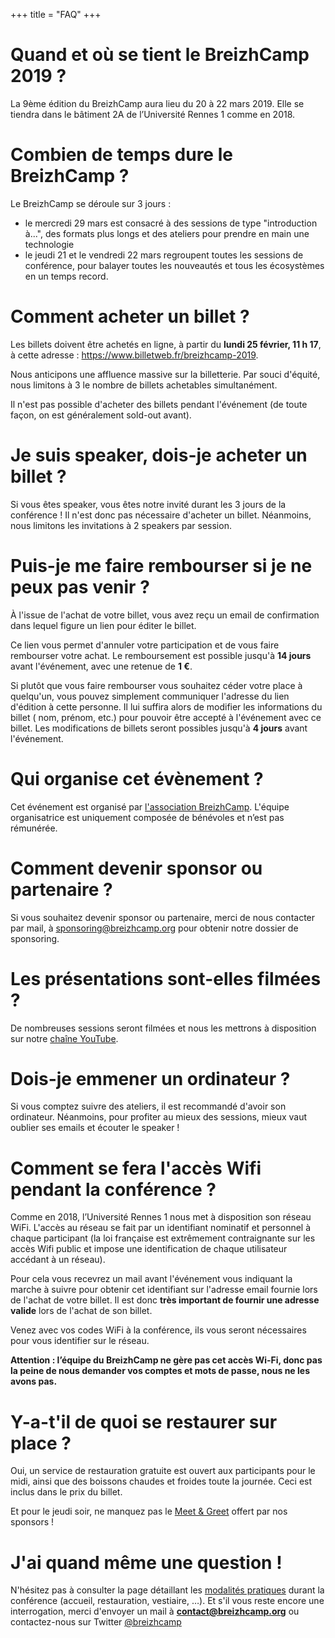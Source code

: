 +++
title = "FAQ"
+++

# Quand et où se tient le BreizhCamp 2019 ?

La 9ème édition du BreizhCamp aura lieu du 20 à 22 mars 2019. Elle se tiendra
dans le bâtiment 2A de l’Université Rennes 1 comme en 2018.

# Combien de temps dure le BreizhCamp ?

Le BreizhCamp se déroule sur 3 jours :

* le mercredi 29 mars est consacré à des sessions de type "introduction à...",
des formats plus longs et des ateliers pour prendre en main une technologie
* le jeudi 21 et le vendredi 22 mars regroupent toutes les sessions de
conférence, pour balayer toutes les nouveautés et tous les écosystèmes en un
temps record.

# Comment acheter un billet ?

Les billets doivent être achetés en ligne, à partir du
**lundi 25 février, 11 h 17**, à cette adresse :
https://www.billetweb.fr/breizhcamp-2019.

Nous anticipons une affluence massive sur la billetterie. Par souci d'équité,
nous limitons à 3 le nombre de billets achetables simultanément.

Il n'est pas possible d'acheter des billets pendant l'événement (de toute façon,
on est généralement sold-out avant).

# Je suis speaker, dois-je acheter un billet ?

Si vous êtes speaker, vous êtes notre invité durant les 3 jours de la
conférence ! Il n'est donc pas nécessaire d'acheter un billet. Néanmoins, nous
limitons les invitations à 2 speakers par session.

#  Puis-je me faire rembourser si je ne peux pas venir ?

À l'issue de l'achat de votre billet, vous avez reçu un email de confirmation
dans lequel figure un lien pour éditer le billet.

Ce lien vous permet d'annuler votre participation et de vous faire rembourser votre achat. Le remboursement est possible jusqu'à **14 jours** avant
l'événement, avec une retenue de **1 €**.

Si plutôt que vous faire rembourser vous souhaitez céder votre place à
quelqu'un, vous pouvez simplement communiquer l'adresse du lien d'édition à
cette personne. Il lui suffira alors de modifier les informations du billet (
nom, prénom, etc.) pour pouvoir être accepté à l'événement avec ce billet.
Les modifications de billets seront possibles jusqu'à **4 jours** avant
l'événement.

# Qui organise cet évènement ?

Cet événement est organisé par [l'association BreizhCamp](/asso). L'équipe
organisatrice est uniquement composée de bénévoles et n’est pas rémunérée.

# Comment devenir sponsor ou partenaire ?

Si vous souhaitez devenir sponsor ou partenaire, merci de nous contacter par
mail, à sponsoring@breizhcamp.org pour obtenir notre dossier de sponsoring.

# Les présentations sont-elles filmées ?

De nombreuses sessions seront filmées et nous les mettrons à disposition
sur notre [chaîne YouTube](https://www.youtube.com/user/BreizhCamp).

# Dois-je emmener un ordinateur ?

Si vous comptez suivre des ateliers, il est recommandé d'avoir son ordinateur.
Néanmoins, pour profiter au mieux des sessions, mieux vaut oublier ses emails et
écouter le speaker !

# Comment se fera l'accès Wifi pendant la conférence ?

Comme en 2018, l’Université Rennes 1 nous met à disposition son réseau WiFi.
L'accès au réseau se fait par un identifiant nominatif et personnel à chaque
participant (la loi française est extrêmement contraignante sur les accès Wifi
public et impose une identification de chaque utilisateur accédant à un réseau).

Pour cela vous recevrez un mail avant l'événement vous indiquant la marche à
suivre pour obtenir cet identifiant sur l'adresse email fournie lors de l'achat
de votre billet.
Il est donc **très important de fournir une adresse valide** lors de l'achat de
son billet.

Venez avec vos codes WiFi à la conférence, ils vous seront nécessaires pour vous
identifier sur le réseau.

**Attention : l’équipe du BreizhCamp ne gère pas cet accès Wi-Fi, donc pas la peine de nous demander vos comptes et mots de passe, nous ne les avons pas.**

# Y-a-t'il de quoi se restaurer sur place ?

Oui, un service de restauration gratuite est ouvert aux participants pour le
midi, ainsi que des boissons chaudes et froides toute la journée.
Ceci est inclus dans le prix du billet.

Et pour le jeudi soir, ne manquez pas le [Meet & Greet](/conference) offert par
nos sponsors !

# J'ai quand même une question !

N'hésitez pas à consulter la page détaillant les
[modalités pratiques](/conference/toutlereste) durant la conférence (accueil,
restauration, vestiaire, …).
Et s'il vous reste encore une interrogation, merci d'envoyer un mail à
**contact@breizhcamp.org** ou contactez-nous sur Twitter
[@breizhcamp](https://twitter.com/breizhcamp)
